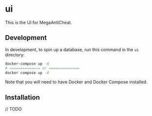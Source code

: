 # ui

This is the UI for MegaAntiCheat.

## Development

In development, to spin up a database, run this command in the `ui` directory:

```sh
docker-compose up -d
# ============== or ==============
docker compose up -d
```

Note that you will need to have Docker and Docker Compose installed.

## Installation

// TODO
